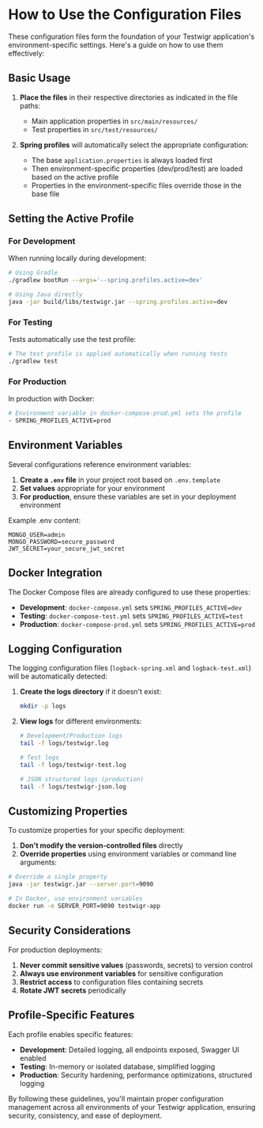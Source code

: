 # How to Use the Configuration Files

These configuration files form the foundation of your Testwigr application's environment-specific settings. Here's a guide on how to use them effectively:

## Basic Usage

1. **Place the files** in their respective directories as indicated in the file paths:
   - Main application properties in `src/main/resources/`
   - Test properties in `src/test/resources/`

2. **Spring profiles** will automatically select the appropriate configuration:
   - The base `application.properties` is always loaded first
   - Then environment-specific properties (dev/prod/test) are loaded based on the active profile
   - Properties in the environment-specific files override those in the base file

## Setting the Active Profile

### For Development

When running locally during development:

```bash
# Using Gradle
./gradlew bootRun --args='--spring.profiles.active=dev'

# Using Java directly
java -jar build/libs/testwigr.jar --spring.profiles.active=dev
```

### For Testing

Tests automatically use the test profile:

```bash
# The test profile is applied automatically when running tests
./gradlew test
```

### For Production

In production with Docker:

```bash
# Environment variable in docker-compose-prod.yml sets the profile
- SPRING_PROFILES_ACTIVE=prod
```

## Environment Variables

Several configurations reference environment variables:

1. **Create a `.env` file** in your project root based on `.env.template`
2. **Set values** appropriate for your environment
3. **For production**, ensure these variables are set in your deployment environment

Example .env content:
```
MONGO_USER=admin
MONGO_PASSWORD=secure_password
JWT_SECRET=your_secure_jwt_secret
```

## Docker Integration

The Docker Compose files are already configured to use these properties:

- **Development**: `docker-compose.yml` sets `SPRING_PROFILES_ACTIVE=dev`
- **Testing**: `docker-compose-test.yml` sets `SPRING_PROFILES_ACTIVE=test`
- **Production**: `docker-compose-prod.yml` sets `SPRING_PROFILES_ACTIVE=prod`

## Logging Configuration

The logging configuration files (`logback-spring.xml` and `logback-test.xml`) will be automatically detected:

1. **Create the logs directory** if it doesn't exist:
   ```bash
   mkdir -p logs
   ```

2. **View logs** for different environments:
   ```bash
   # Development/Production logs
   tail -f logs/testwigr.log
   
   # Test logs
   tail -f logs/testwigr-test.log
   
   # JSON structured logs (production)
   tail -f logs/testwigr-json.log
   ```

## Customizing Properties

To customize properties for your specific deployment:

1. **Don't modify the version-controlled files** directly
2. **Override properties** using environment variables or command line arguments:

```bash
# Override a single property
java -jar testwigr.jar --server.port=9090

# In Docker, use environment variables
docker run -e SERVER_PORT=9090 testwigr-app
```

## Security Considerations

For production deployments:

1. **Never commit sensitive values** (passwords, secrets) to version control
2. **Always use environment variables** for sensitive configuration
3. **Restrict access** to configuration files containing secrets
4. **Rotate JWT secrets** periodically

## Profile-Specific Features

Each profile enables specific features:

- **Development**: Detailed logging, all endpoints exposed, Swagger UI enabled
- **Testing**: In-memory or isolated database, simplified logging
- **Production**: Security hardening, performance optimizations, structured logging

By following these guidelines, you'll maintain proper configuration management across all environments of your Testwigr application, ensuring security, consistency, and ease of deployment.
